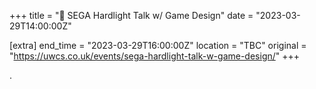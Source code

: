 +++
title = "🎤 SEGA Hardlight Talk w/ Game Design"
date = "2023-03-29T14:00:00Z"

[extra]
end_time = "2023-03-29T16:00:00Z"
location = "TBC"
original = "https://uwcs.co.uk/events/sega-hardlight-talk-w-game-design/"
+++

.
